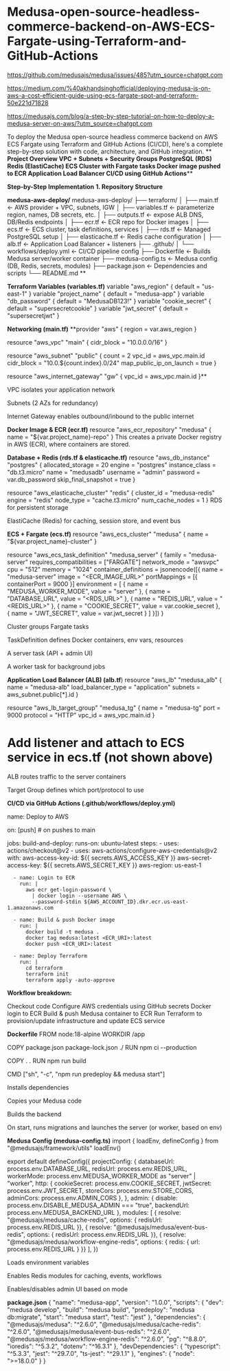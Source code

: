 # Medusa-open-source-headless-commerce-backend-on-AWS-ECS-Fargate-using-Terraform-and-GitHub-Actions

https://github.com/medusajs/medusa/issues/485?utm_source=chatgpt.com


https://medium.com/%40akhandsinghofficial/deploying-medusa-js-on-aws-a-cost-efficient-guide-using-ecs-fargate-spot-and-terraform-50e221d71828


https://medusajs.com/blog/a-step-by-step-tutorial-on-how-to-deploy-a-medusa-server-on-aws/?utm_source=chatgpt.com


To deploy the Medusa open-source headless commerce backend on AWS ECS Fargate using Terraform and GitHub Actions (CI/CD), here's a complete step-by-step solution with code, architecture, and GitHub integration.
**
**Project Overview
VPC + Subnets + Security Groups
PostgreSQL (RDS)
Redis (ElastiCache)
ECS Cluster with Fargate tasks
Docker image pushed to ECR
Application Load Balancer
CI/CD using GitHub Actions****


**Step-by-Step Implementation**
**1. Repository Structure**

**medusa-aws-deploy/**
medusa-aws-deploy/
├── terraform/
│   ├── main.tf             ← AWS provider + VPC, subnets, IGW
│   ├── variables.tf        ← parameterize region, names, DB secrets, etc.
│   ├── outputs.tf          ← expose ALB DNS, DB/Redis endpoints
│   ├── ecr.tf              ← ECR repo for Docker images
│   ├── ecs.tf              ← ECS cluster, task definitions, services
│   ├── rds.tf              ← Managed PostgreSQL setup
│   ├── elasticache.tf      ← Redis cache configuration
│   ├── alb.tf              ← Application Load Balancer + listeners
├── .github/
│   └── workflows/deploy.yml ← CI/CD pipeline config
├── Dockerfile             ← Builds Medusa server/worker container
├── medusa-config.ts       ← Medusa config (DB, Redis, secrets, modules)
├── package.json           ← Dependencies and scripts
└── README.md
**

**Terraform Variables (variables.tf)**
variable "aws_region"     { default = "us-east-1" }
variable "project_name"   { default = "medusa-app" }
variable "db_password"    { default = "MedusaDB123!" }
variable "cookie_secret"  { default = "supersecretcookie" }
variable "jwt_secret"     { default = "supersecretjwt" }

**Networking (main.tf)**
**provider "aws" { region = var.aws_region }

resource "aws_vpc" "main" {
  cidr_block = "10.0.0.0/16"
}

resource "aws_subnet" "public" {
  count = 2
  vpc_id = aws_vpc.main.id
  cidr_block = "10.0.${count.index}.0/24"
  map_public_ip_on_launch = true
}

resource "aws_internet_gateway" "gw" {
  vpc_id = aws_vpc.main.id
}**

VPC isolates your application network

Subnets (2 AZs for redundancy)

Internet Gateway enables outbound/inbound to the public internet

**Docker Image & ECR (ecr.tf)**
resource "aws_ecr_repository" "medusa" {
  name = "${var.project_name}-repo"
}
This creates a private Docker registry in AWS (ECR), where containers are stored.

**Database + Redis (rds.tf & elasticache.tf)**
resource "aws_db_instance" "postgres" {
  allocated_storage   = 20
  engine              = "postgres"
  instance_class      = "db.t3.micro"
  name                = "medusadb"
  username            = "admin"
  password            = var.db_password
  skip_final_snapshot = true
}

resource "aws_elasticache_cluster" "redis" {
  cluster_id      = "medusa-redis"
  engine          = "redis"
  node_type       = "cache.t3.micro"
  num_cache_nodes = 1
}
RDS for persistent storage

ElastiCache (Redis) for caching, session store, and event bus

**ECS + Fargate (ecs.tf)**
resource "aws_ecs_cluster" "medusa" {
  name = "${var.project_name}-cluster"
}

resource "aws_ecs_task_definition" "medusa_server" {
  family                   = "medusa-server"
  requires_compatibilities = ["FARGATE"]
  network_mode             = "awsvpc"
  cpu        = "512"
  memory     = "1024"
  container_definitions    = jsonencode([{
    name      = "medusa-server"
    image     = "<ECR_IMAGE_URL>"
    portMappings = [{ containerPort = 9000 }]
    environment = [
      { name = "MEDUSA_WORKER_MODE", value = "server" },
      { name = "DATABASE_URL",        value = "<RDS_URL>" },
      { name = "REDIS_URL",           value = "<REDIS_URL>" },
      { name = "COOKIE_SECRET",       value = var.cookie_secret },
      { name = "JWT_SECRET",          value = var.jwt_secret }
    ]
  }])
}

Cluster groups Fargate tasks

TaskDefinition defines Docker containers, env vars, resources

A server task (API + admin UI)

A worker task for background jobs


**Application Load Balancer (ALB) (alb.tf**)
resource "aws_lb" "medusa_alb" {
  name               = "medusa-alb"
  load_balancer_type = "application"
  subnets            = aws_subnet.public[*].id
}

resource "aws_lb_target_group" "medusa_tg" {
  name   = "medusa-tg"
  port   = 9000
  protocol = "HTTP"
  vpc_id = aws_vpc.main.id
}

# Add listener and attach to ECS service in ecs.tf (not shown above)
ALB routes traffic to the server containers

Target Group defines which port/protocol to use

**CI/CD via GitHub Actions (.github/workflows/deploy.yml)**

name: Deploy to AWS

on: [push]  # on pushes to main

jobs:
  build-and-deploy:
    runs-on: ubuntu-latest
    steps:
      - uses: actions/checkout@v2
      - uses: aws-actions/configure-aws-credentials@v2
        with:
          aws-access-key-id: ${{ secrets.AWS_ACCESS_KEY }}
          aws-secret-access-key: ${{ secrets.AWS_SECRET_KEY }}
          aws-region: us-east-1

      - name: Login to ECR
        run: |
          aws ecr get-login-password \
            | docker login --username AWS \
            --password-stdin ${AWS_ACCOUNT_ID}.dkr.ecr.us-east-1.amazonaws.com

      - name: Build & push Docker image
        run: |
          docker build -t medusa .
          docker tag medusa:latest <ECR_URI>:latest
          docker push <ECR_URI>:latest

      - name: Deploy Terraform
        run: |
          cd terraform
          terraform init
          terraform apply -auto-approve
          
**Workflow breakdown:**

Checkout code
Configure AWS credentials using GitHub secrets
Docker login to ECR
Build & push Medusa container to ECR
Run Terraform to provision/update infrastructure and update ECS service

 **Dockerfile**
 FROM node:18-alpine
WORKDIR /app

COPY package.json package-lock.json ./
RUN npm ci --production

COPY . .
RUN npm run build

CMD ["sh", "-c", "npm run predeploy && medusa start"]

Installs dependencies

Copies your Medusa code

Builds the backend

On start, runs migrations and launches the server (or worker, based on env)


**Medusa Config (medusa-config.ts)**
import { loadEnv, defineConfig } from "@medusajs/framework/utils"
loadEnv()

export default defineConfig({
  projectConfig: {
    databaseUrl: process.env.DATABASE_URL,
    redisUrl: process.env.REDIS_URL,
    workerMode: process.env.MEDUSA_WORKER_MODE as "server" | "worker",
    http: {
      cookieSecret: process.env.COOKIE_SECRET,
      jwtSecret: process.env.JWT_SECRET,
      storeCors: process.env.STORE_CORS,
      adminCors: process.env.ADMIN_CORS
    },
  },
  admin: {
    disable: process.env.DISABLE_MEDUSA_ADMIN === "true",
    backendUrl: process.env.MEDUSA_BACKEND_URL
  },
  modules: [
    { resolve: "@medusajs/medusa/cache-redis", options: { redisUrl: process.env.REDIS_URL }},
    { resolve: "@medusajs/medusa/event-bus-redis", options: { redisUrl: process.env.REDIS_URL }},
    { resolve: "@medusajs/medusa/workflow-engine-redis", options: { redis: { url: process.env.REDIS_URL } }}
  ],
})


Loads environment variables

Enables Redis modules for caching, events, workflows

Enables/disables admin UI based on mode

**package.json**
{
  "name": "medusa-app",
  "version": "1.0.0",
  "scripts": {
    "dev": "medusa develop",
    "build": "medusa build",
    "predeploy": "medusa db:migrate",
    "start": "medusa start",
    "test": "jest"
  },
  "dependencies": {
    "@medusajs/medusa": "^2.6.0",
    "@medusajs/medusa/cache-redis": "^2.6.0",
    "@medusajs/medusa/event-bus-redis": "^2.6.0",
    "@medusajs/medusa/workflow-engine-redis": "^2.6.0",
    "pg": "^8.8.0",
    "ioredis": "^5.3.2",
    "dotenv": "^16.3.1"
  },
  "devDependencies": {
    "typescript": "^5.3.3",
    "jest": "^29.7.0",
    "ts-jest": "^29.1.1"
  },
  "engines": { "node": ">=18.0.0" }
}




